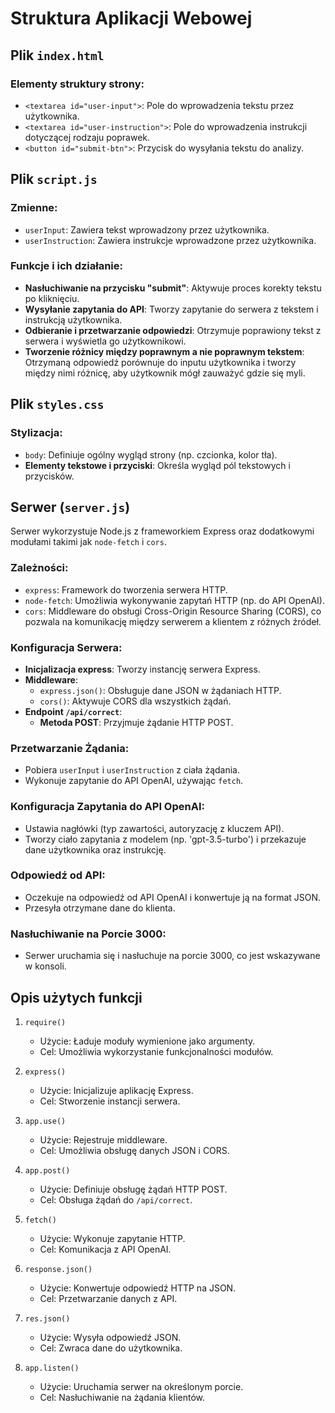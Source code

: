 # Struktura Aplikacji Webowej

## Plik `index.html`

### Elementy struktury strony:
- `<textarea id="user-input">`: Pole do wprowadzenia tekstu przez użytkownika.
- `<textarea id="user-instruction">`: Pole do wprowadzenia instrukcji dotyczącej rodzaju poprawek.
- `<button id="submit-btn">`: Przycisk do wysyłania tekstu do analizy.

## Plik `script.js`

### Zmienne:
- `userInput`: Zawiera tekst wprowadzony przez użytkownika.
- `userInstruction`: Zawiera instrukcje wprowadzone przez użytkownika.

### Funkcje i ich działanie:
- **Nasłuchiwanie na przycisku "submit"**: Aktywuje proces korekty tekstu po kliknięciu.
- **Wysyłanie zapytania do API**: Tworzy zapytanie do serwera z tekstem i instrukcją użytkownika.
- **Odbieranie i przetwarzanie odpowiedzi**: Otrzymuje poprawiony tekst z serwera i wyświetla go użytkownikowi.
- **Tworzenie różnicy między poprawnym a nie poprawnym tekstem**: Otrzymaną odpowiedź porównuje do inputu użytkownika i tworzy między nimi różnicę, aby użytkownik mógł zauważyć gdzie się myli.

## Plik `styles.css`

### Stylizacja:
- `body`: Definiuje ogólny wygląd strony (np. czcionka, kolor tła).
- **Elementy tekstowe i przyciski**: Określa wygląd pól tekstowych i przycisków.
 
## Serwer (`server.js`)

Serwer wykorzystuje Node.js z frameworkiem Express oraz dodatkowymi modułami takimi jak `node-fetch` i `cors`.

### Zależności:
- `express`: Framework do tworzenia serwera HTTP.
- `node-fetch`: Umożliwia wykonywanie zapytań HTTP (np. do API OpenAI).
- `cors`: Middleware do obsługi Cross-Origin Resource Sharing (CORS), co pozwala na komunikację między serwerem a klientem z różnych źródeł.

### Konfiguracja Serwera:
- **Inicjalizacja express**: Tworzy instancję serwera Express.
- **Middleware**:
  - `express.json()`: Obsługuje dane JSON w żądaniach HTTP.
  - `cors()`: Aktywuje CORS dla wszystkich żądań.
- **Endpoint `/api/correct`**:
  - **Metoda POST**: Przyjmuje żądanie HTTP POST.

### Przetwarzanie Żądania:
- Pobiera `userInput` i `userInstruction` z ciała żądania.
- Wykonuje zapytanie do API OpenAI, używając `fetch`.

### Konfiguracja Zapytania do API OpenAI:
- Ustawia nagłówki (typ zawartości, autoryzację z kluczem API).
- Tworzy ciało zapytania z modelem (np. 'gpt-3.5-turbo') i przekazuje dane użytkownika oraz instrukcję.

### Odpowiedź od API:
- Oczekuje na odpowiedź od API OpenAI i konwertuje ją na format JSON.
- Przesyła otrzymane dane do klienta.

### Nasłuchiwanie na Porcie 3000:
- Serwer uruchamia się i nasłuchuje na porcie 3000, co jest wskazywane w konsoli.

## Opis użytych funkcji

1. `require()`
   - Użycie: Ładuje moduły wymienione jako argumenty.
   - Cel: Umożliwia wykorzystanie funkcjonalności modułów.

2. `express()`
   - Użycie: Inicjalizuje aplikację Express.
   - Cel: Stworzenie instancji serwera.

3. `app.use()`
   - Użycie: Rejestruje middleware.
   - Cel: Umożliwia obsługę danych JSON i CORS.

4. `app.post()`
   - Użycie: Definiuje obsługę żądań HTTP POST.
   - Cel: Obsługa żądań do `/api/correct`.

5. `fetch()`
   - Użycie: Wykonuje zapytanie HTTP.
   - Cel: Komunikacja z API OpenAI.

6. `response.json()`
   - Użycie: Konwertuje odpowiedź HTTP na JSON.
   - Cel: Przetwarzanie danych z API.

7. `res.json()`
   - Użycie: Wysyła odpowiedź JSON.
   - Cel: Zwraca dane do użytkownika.

8. `app.listen()`
   - Użycie: Uruchamia serwer na określonym porcie.
   - Cel: Nasłuchiwanie na żądania klientów.
